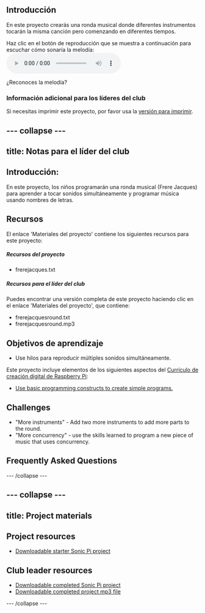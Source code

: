 ## Introducción

En este proyecto crearás una ronda musical donde diferentes instrumentos tocarán la misma canción pero comenzando en diferentes tiempos.

<div id="audio-preview" class="pdf-hidden">
  Haz clic en el botón de reproducción que se muestra a continuación para escuchar cómo sonaría la melodía: <audio controls preload> <source src="resources/frerejacquesround.mp3" type="audio/mpeg"> Your browser does not support the <code>audio</code> element. </audio>
</div>

¿Reconoces la melodía?

### Información adicional para los líderes del club

Si necesitas imprimir este proyecto, por favor usa la [versión para imprimir](https://projects.raspberrypi.org/en/projects/musical-round/print).

## \--- collapse \---

## title: Notas para el líder del club

## Introducción:

En este proyecto, los niños programarán una ronda musical (Frere Jacques) para aprender a tocar sonidos simultáneamente y programar música usando nombres de letras.

## Recursos

El enlace 'Materiales del proyecto' contiene los siguientes recursos para este proyecto:

##### Recursos del proyecto

* frerejacques.txt

##### Recursos para el líder del club

Puedes encontrar una versión completa de este proyecto haciendo clic en el enlace 'Materiales del proyecto', que contiene:

* frerejacquesround.txt
* frerejacquesround.mp3

## Objetivos de aprendizaje

* Use hilos para reproducir múltiples sonidos simultáneamente.

Este proyecto incluye elementos de los siguientes aspectos del [Currículo de creación digital de Raspberry Pi](http://rpf.io/curriculum):

* [Use basic programming constructs to create simple programs.](https://www.raspberrypi.org/curriculum/programming/creator)

## Challenges

* "More instruments" - Add two more instruments to add more parts to the round.
* "More concurrency" - use the skills learned to program a new piece of music that uses concurrency.

## Frequently Asked Questions

\--- /collapse \---

## \--- collapse \---

## title: Project materials

## Project resources

* [Downloadable starter Sonic Pi project](resources/frerejacques.txt)

## Club leader resources

* [Downloadable completed Sonic Pi project](resources/frerejacquesround.txt)
* [Downloadable completed project mp3 file](resources/frerejacquesround.mp3)

\--- /collapse \---